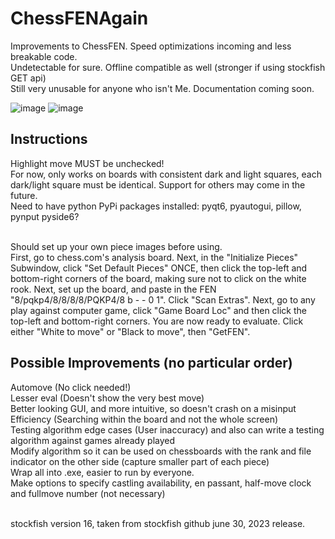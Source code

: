 # ChessFENAgain
Improvements to ChessFEN. Speed optimizations incoming and less breakable code.
<br>
Undetectable for sure. Offline compatible as well (stronger if using stockfish GET api)
<br>
Still very unusable for anyone who isn't Me. Documentation coming soon.

![image](https://github.com/davidzhengyes/ChessFENAgain/assets/81645746/81604eda-1e1a-4fac-ba5a-0b27a9338791)
![image](https://github.com/davidzhengyes/ChessFENAgain/assets/81645746/1e3c0add-446d-4953-a4bf-fd8834c4cae0)


## Instructions
Highlight move MUST be unchecked!
<br>
For now, only works on boards with consistent dark and light squares, each dark/light square must be identical. Support for others may come in the future.
<br>
Need to have python PyPi packages installed: pyqt6, pyautogui, pillow, pynput pyside6?

<br> Should set up your own piece images before using.
<br> First, go to chess.com's analysis board. Next, in the "Initialize Pieces" Subwindow, click "Set Default Pieces" ONCE, then click the top-left and bottom-right corners of the board, making sure not to click on the white rook. Next, set up the board, and paste in the FEN "8/pqkp4/8/8/8/8/PQKP4/8 b - - 0 1". Click "Scan Extras". Next, go to any play against computer game, click "Game Board Loc" and then click the top-left and bottom-right corners. You are now ready to evaluate. Click either "White to move" or "Black to move", then "GetFEN".










## Possible Improvements (no particular order)
Automove (No click needed!)
<br> Lesser eval (Doesn't show the very best move)
<br> Better looking GUI, and more intuitive, so doesn't crash on a misinput
<br> Efficiency (Searching within the board and not the whole screen)
<br> Testing algorithm edge cases (User inaccuracy) and also can write a testing algorithm against games already played
<br> Modify algorithm so it can be used on chessboards with the rank and file indicator on the other side (capture smaller part of each piece)
<br> Wrap all into .exe, easier to run by everyone.
<br> Make options to specify castling availability, en passant, half-move clock and fullmove number (not necessary)



<br> stockfish version 16, taken from stockfish github june 30, 2023 release.


